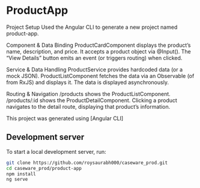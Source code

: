 # ProductApp
Project Setup
Used the Angular CLI to generate a new project named product-app.

Component & Data Binding
ProductCardComponent displays the product’s name, description, and price.
It accepts a product object via @Input().
The “View Details” button emits an event (or triggers routing) when clicked.

Service & Data Handling
ProductService provides hardcoded data (or a mock JSON).
ProductListComponent fetches the data via an Observable (of from RxJS) and displays it.
The data is displayed asynchronously.

Routing & Navigation
/products shows the ProductListComponent.
/products/:id shows the ProductDetailComponent.
Clicking a product navigates to the detail route, displaying that product’s information.

This project was generated using [Angular CLI]

## Development server

To start a local development server, run:

```bash
git clone https://github.com/roysaurabh000/caseware_prod.git
cd caseware_prod/product-app
npm install
ng serve
```
